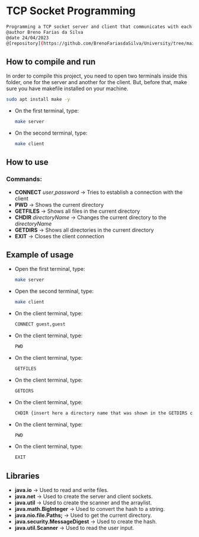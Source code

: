 
# TCP Socket Programming
```bash
Programming a TCP socket server and client that communicates with each other using text-based commands in Java.
@author Breno Farias da Silva  
@date 24/04/2023
@[repository](https://github.com/BrenoFariasdaSilva/University/tree/main/Distributed%20Systems/Activity%2001%20-%20TCP%20Socket%20Programming/Text-based%20Message%20Processing%20Server)
```
## How to compile and run
In order to compile this project, you need to open two terminals inside this folder, one for the server and another for the client.
But, before that, make sure you have makefile installed on your machine.
```bash
sudo apt install make -y
```
- On the first terminal, type:  
    ```bash
    make server
    ```
- On the second terminal, type:  
    ```bash
    make client
    ```
## How to use
### Commands:
- **CONNECT** *user*,*password* -> Tries to establish a connection with the client
- **PWD** -> Shows the current directory
- **GETFILES** -> Shows all files in the current directory
- **CHDIR** *directoryName* -> Changes the current directory to the *directoryName*
- **GETDIRS** -> Shows all directories in the current directory
- **EXIT** -> Closes the client connection

## Example of usage
- Open the first terminal, type:
    ```bash
    make server
    ```
- Open the second terminal, type:
    ```bash
    make client
    ```
- On the client terminal, type:
    ```bash
    CONNECT guest,guest
    ```
- On the client terminal, type:
    ```bash
    PWD
    ```
- On the client terminal, type:
    ```bash
    GETFILES
    ```
- On the client terminal, type:
    ```bash
    GETDIRS
    ```
- On the client terminal, type:
    ```bash
    CHDIR {insert here a directory name that was shown in the GETDIRS command}
    ```
- On the client terminal, type:
    ```bash
    PWD
    ```
- On the client terminal, type:
    ```bash
    EXIT
    ```

## Libraries
* **java.io** -> Used to read and write files.
* **java.net** -> Used to create the server and client sockets.
* **java.util** -> Used to create the scanner and the arraylist.
* **java.math.BigInteger** -> Used to convert the hash to a string.
* **java.nio.file.Paths;** -> Used to get the current directory.
* **java.security.MessageDigest** -> Used to create the hash.
* **java.util.Scanner** -> Used to read the user input.